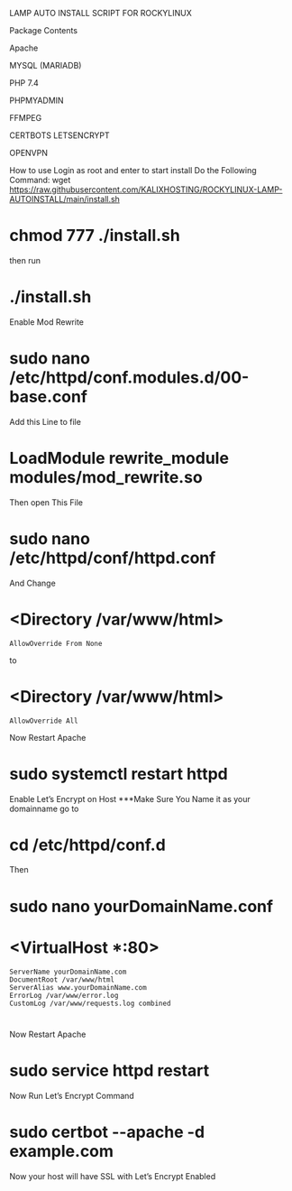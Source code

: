 LAMP AUTO INSTALL SCRIPT FOR ROCKYLINUX

Package Contents

Apache

MYSQL (MARIADB)

PHP 7.4

PHPMYADMIN

FFMPEG

CERTBOTS LETSENCRYPT

OPENVPN

How to use
Login as root and enter to start install
Do the Following Command:
wget https://raw.githubusercontent.com/KALIXHOSTING/ROCKYLINUX-LAMP-AUTOINSTALL/main/install.sh
# chmod 777 ./install.sh 
then run 

# ./install.sh


Enable Mod Rewrite

# sudo nano /etc/httpd/conf.modules.d/00-base.conf


Add this Line to file

# LoadModule rewrite_module modules/mod_rewrite.so

Then open This File
# sudo nano /etc/httpd/conf/httpd.conf

And Change 

# <Directory /var/www/html>
    AllowOverride From None
 </Directory>
 
 to
 # <Directory /var/www/html>
    AllowOverride All
 </Directory>

Now Restart Apache
# sudo systemctl restart httpd


Enable Let’s Encrypt on Host
***Make Sure You Name it as your domainname 
go to
# cd /etc/httpd/conf.d
Then 
# sudo nano yourDomainName.conf 

# 
# <VirtualHost *:80>
    ServerName yourDomainName.com
    DocumentRoot /var/www/html
    ServerAlias www.yourDomainName.com
    ErrorLog /var/www/error.log
    CustomLog /var/www/requests.log combined
# </VirtualHost>

Now Restart Apache
# sudo service httpd restart  

Now Run Let’s Encrypt Command
# sudo certbot --apache -d example.com

Now your host will have SSL with Let’s Encrypt Enabled
